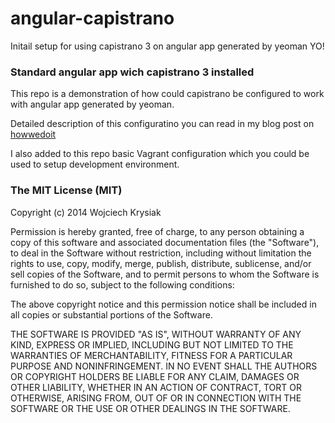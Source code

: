 angular-capistrano
==================

Initail setup for using capistrano 3 on angular app generated by yeoman YO!

### Standard angular app wich capistrano 3 installed

This repo is a demonstration of how could capistrano be configured to work with angular app generated by yeoman. 

Detailed description of this configuratino you can read in my blog post on [howwedoit](http://howwedoit.kmpit.com//2014/04/30/deploy-angularjs-app-with-capistrano-on-the-cloud)

I also added to this repo basic Vagrant configuration which you could be used to setup development environment.

### The MIT License (MIT)

Copyright (c) 2014 Wojciech Krysiak

Permission is hereby granted, free of charge, to any person obtaining a copy
of this software and associated documentation files (the "Software"), to deal
in the Software without restriction, including without limitation the rights
to use, copy, modify, merge, publish, distribute, sublicense, and/or sell
copies of the Software, and to permit persons to whom the Software is
furnished to do so, subject to the following conditions:

The above copyright notice and this permission notice shall be included in all
copies or substantial portions of the Software.

THE SOFTWARE IS PROVIDED "AS IS", WITHOUT WARRANTY OF ANY KIND, EXPRESS OR
IMPLIED, INCLUDING BUT NOT LIMITED TO THE WARRANTIES OF MERCHANTABILITY,
FITNESS FOR A PARTICULAR PURPOSE AND NONINFRINGEMENT. IN NO EVENT SHALL THE
AUTHORS OR COPYRIGHT HOLDERS BE LIABLE FOR ANY CLAIM, DAMAGES OR OTHER
LIABILITY, WHETHER IN AN ACTION OF CONTRACT, TORT OR OTHERWISE, ARISING FROM,
OUT OF OR IN CONNECTION WITH THE SOFTWARE OR THE USE OR OTHER DEALINGS IN THE
SOFTWARE.